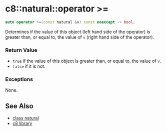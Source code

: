 # c8::natural::operator >= #

```cpp
auto operator >=(const natural &v) const noexcept -> bool;
```

Determines if the value of this object (left hand side of the operator) is greater than, or equal to, the value of `v` (right hand side of the operator).

### Return Value ###

* `true` if the value of this object is greater than, or equal to, the value of `v`.
* `false` if it is not.

### Exceptions ###

None.

## See Also ##

* [class natural](c8_natural)
* [c8 library](c8)


